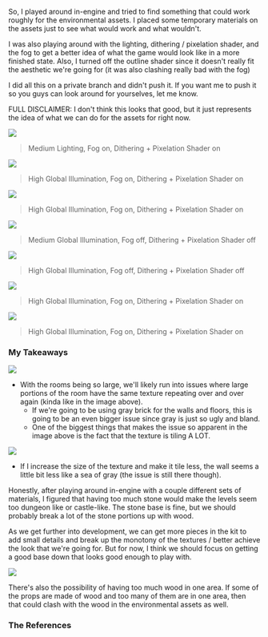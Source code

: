 So, I played around in-engine and tried to find something that could work roughly for the environmental assets. I placed some temporary materials on the assets just to see what would work and what wouldn't.

I was also playing around with the lighting, dithering / pixelation shader, and the fog to get a better idea of what the game would look like in a more finished state. Also, I turned off the outline shader since it doesn't really fit the aesthetic we're going for (it was also clashing really bad with the fog)

I did all this on a private branch and didn't push it. If you want me to push it so you guys can look around for yourselves, let me know.

FULL DISCLAIMER: I don't think this looks that good, but it just represents the idea of what we can do for the assets for right now.

![](<../../../_Meta/Attachments/Pasted image 20250531054050.png>)

> Medium Lighting, Fog on, Dithering + Pixelation Shader on

![](<../../../_Meta/Attachments/Pasted image 20250531053927.png>)

> High Global Illumination, Fog on, Dithering + Pixelation Shader on

![](<../../../_Meta/Attachments/Pasted image 20250531054456.png>)

> High Global Illumination, Fog on, Dithering + Pixelation Shader on

![](<../../../_Meta/Attachments/Pasted image 20250531054640.png>)

> Medium Global Illumination, Fog off, Dithering + Pixelation Shader off

![](<../../../_Meta/Attachments/Pasted image 20250531054616.png>)

> High Global Illumination, Fog off, Dithering + Pixelation Shader off

![](<../../../_Meta/Attachments/Pasted image 20250531054724.png>)

> High Global Illumination, Fog on, Dithering + Pixelation Shader on

![](<../../../_Meta/Attachments/Pasted image 20250531061818.png>)

> High Global Illumination, Fog on, Dithering + Pixelation Shader on

### My Takeaways

![](<../../../_Meta/Attachments/Pasted image 20250531060607.png>)

- With the rooms being so large, we'll likely run into issues where large portions of the room have the same texture repeating over and over again (kinda like in the image above).
	- If we're going to be using gray brick for the walls and floors, this is going to be an even bigger issue since gray is just so ugly and bland.
	- One of the biggest things that makes the issue so apparent in the image above is the fact that the texture is tiling A LOT.

![](<../../../_Meta/Attachments/Pasted image 20250531061204.png>)

- If I increase the size of the texture and make it tile less, the wall seems a little bit less like a sea of gray (the issue is still there though).

Honestly, after playing around in-engine with a couple different sets of materials, I figured that having too much stone would make the levels seem too dungeon like or castle-like. The stone base is fine, but we should probably break a lot of the stone portions up with wood.

As we get further into development, we can get more pieces in the kit to add small details and break up the monotony of the textures / better achieve the look that we're going for. But for now, I think we should focus on getting a good base down that looks good enough to play with.

![](<../../../_Meta/Attachments/Pasted image 20250531065830.png>)

There's also the possibility of having too much wood in one area. If some of the props are made of wood and too many of them are in one area, then that could clash with the wood in the environmental assets as well.

### The References
